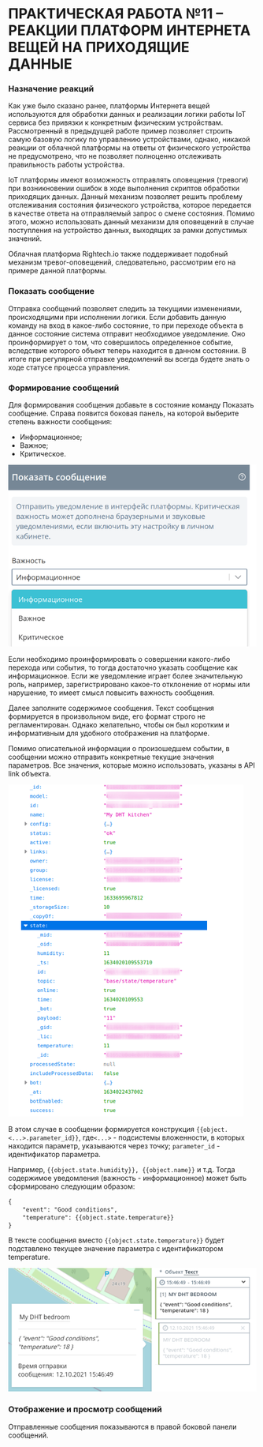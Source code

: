 # ПРАКТИЧЕСКАЯ РАБОТА №11 – РЕАКЦИИ ПЛАТФОРМ ИНТЕРНЕТА ВЕЩЕЙ НА ПРИХОДЯЩИЕ ДАННЫЕ
### Назначение реакций 
Как уже было сказано ранее, платформы Интернета вещей используются для обработки данных и реализации логики работы IoT сервиса без привязки к конкретным физическим устройствам. Рассмотренный в предыдущей работе пример позволяет строить самую базовую логику по управлению устройствами, однако, никакой реакции от облачной платформы на ответы от физического устройства не предусмотрено, что не позволяет полноценно отслеживать правильность работы устройства. 

IoT платформы имеют возможность отправлять оповещения (тревоги) при возникновении ошибок в ходе выполнения скриптов обработки приходящих данных. Данный механизм позволяет решить проблему отслеживания состояния физического устройства, которое передается в качестве ответа на отправляемый запрос о смене состояния. Помимо этого, можно использовать данный механизм для оповещений в случае поступления на устройство данных, выходящих за рамки допустимых значений. 

Облачная платформа Rightech.io также поддерживает подобный механизм тревог-оповещений, следовательно, рассмотрим его на примере данной платформы.

### Показать сообщение
Отправка сообщений позволяет следить за текущими изменениями, происходящими при исполнении логики. Если добавить данную команду на вход в какое-либо состояние, то при переходе объекта в данное состояние система отправит необходимое уведомление. Оно проинформирует о том, что совершилось определенное событие, вследствие которого объект теперь находится в данном состоянии. В итоге при регулярной отправке уведомлений вы всегда будете знать о ходе статусе процесса управления.

### Формирование сообщений
Для формирования сообщения добавьте в состояние команду Показать сообщение. Справа появится боковая панель, на которой выберите степень важности сообщения:
- Информационное;
- Важное;
- Критическое.

![](../images/Pasted%20image%2020241215221520.png)

Если необходимо проинформировать о совершении какого-либо перехода или события, то тогда достаточно указать сообщение как информационное. Если же уведомление играет более значительную роль, например, зарегистрировано какое-то отклонение от нормы или нарушение, то имеет смысл повысить важность сообщения.

Далее заполните содержимое сообщения. Текст сообщения формируется в произвольном виде, его формат строго не регламентирован. Однако желательно, чтобы он был коротким и информативным для удобного отображения на платформе.

Помимо описательной информации о произошедшем событии, в сообщении можно отправить конкретные текущие значения параметров. Все значения, которые можно использовать, указаны в API link объекта.

![](../images/Pasted%20image%2020241215221537.png)

В этом случае в сообщении формируется конструкция `{{object.<...>.parameter_id}}`, где`<...>` - подсистемы вложенности, в которых находится параметр, указываются через точку;
`parameter_id` - идентификатор параметра.

Например, `{{object.state.humidity}}, {{object.name}}` и т.д. Тогда содержимое уведомления (важность - информационное) может быть сформировано следующим образом:

```
{
	"event": "Good conditions",
	"temperature": {{object.state.temperature}}
}
```

В тексте сообщения вместо `{{object.state.temperature}}` будет подставлено текущее значение параметра с идентификатором temperature.

![](../images/Pasted%20image%2020241215221718.png)

### Отображение и просмотр сообщений
Отправленные сообщения показываются в правой боковой панели сообщений.

